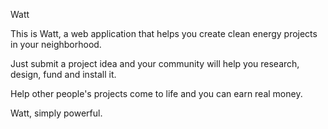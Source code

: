 Watt

This is Watt, a web application that helps you create clean energy projects in your neighborhood.

Just submit a project idea and your community will help you research, design, fund and install it. 

Help other people's projects come to life and you can earn real money. 

Watt, simply powerful. 